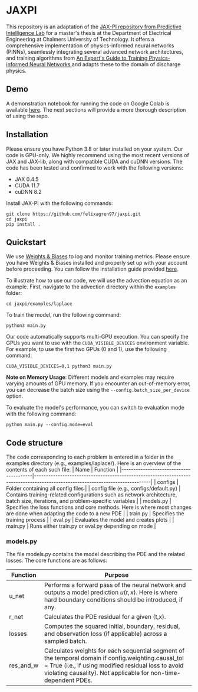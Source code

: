 # JAXPI

This repository is an adaptation of the [JAX-PI repository from Predictive Intelligence Lab](https://github.com/PredictiveIntelligenceLab/jaxpi) for a master's thesis at the Department of Electrical Engineering at Chalmers University of Technology. It offers a comprehensive implementation of physics-informed neural networks (PINNs), seamlessly integrating several advanced network architectures, and training algorithms from [An Expert's Guide to Training Physics-informed Neural Networks
](https://arxiv.org/abs/2308.08468) and adapts these to the domain of discharge physics. 
## Demo 
A demonstration notebook for running the code on Google Colab is available [here](https://colab.research.google.com/drive/1a33Zx5J9NJ3mn8uNzxFKQq_m0DLjST9Q?usp=sharing). The next sections will provide a more thorough description of using the repo. 

## Installation

Please ensure you have Python 3.8 or later installed on your system.
Our code is GPU-only.
We highly recommend using the most recent versions of JAX and JAX-lib, along with compatible CUDA and cuDNN versions.
The code has been tested and confirmed to work with the following versions:

- JAX 0.4.5
- CUDA 11.7
- cuDNN 8.2


Install JAX-PI with the following commands:

``` 
git clone https://github.com/felixagren97/jaxpi.git
cd jaxpi
pip install .
```

## Quickstart

We use [Weights & Biases](https://wandb.ai/site) to log and monitor training metrics. 
Please ensure you have Weights & Biases installed and properly set up with your account before proceeding. 
You can follow the installation guide provided [here](https://docs.wandb.ai/quickstart).

To illustrate how to use our code, we will use the advection equation as an example. 
First, navigate to the advection directory within the `examples` folder:

``` 
cd jaxpi/examples/laplace
``` 
To train the model, run the following command:
```
python3 main.py 
```

Our code automatically supports multi-GPU execution. 
You can specify the GPUs you want to use with the `CUDA_VISIBLE_DEVICES` environment variable. For example, to use the first two GPUs (0 and 1), use the following command:

```
CUDA_VISIBLE_DEVICES=0,1 python3 main.py
```

**Note on Memory Usage**: Different models and examples may require varying amounts of GPU memory. 
If you encounter an out-of-memory error, you can decrease the batch size using the `--config.batch_size_per_device` option.

To evaluate the model's performance, you can switch to evaluation mode with the following command:

```
python main.py --config.mode=eval
```

## Code structure
The code corresponding to each problem is entered in a folder in the examples directory (e.g., examples/laplace/). Here is an overview of the contents of each such file:
| Name                                   | Function                                                                                                                      |
|----------------------------------------|-------------------------------------------------------------------------------------------------------------------------------|
| configs                                | Folder containing all config files                                                                                            |
| config file (e.g., configs/default.py) | Contains training-related configurations such as network architecture, batch size, iterations, and problem-specific variables |
| models.py                               | Specifies the loss functions and core methods. Here is where most changes are done when adapting the code to a new PDE         |
| train.py                               | Specifies the training process                                                                                                |
| eval.py                                | Evaluates the model and creates plots                                                                                         |
| main.py                                | Runs either train.py or eval.py depending on mode                                                                             |

### models.py
The file models.py contains the model describing the PDE and the related losses. The core functions are as follows: 


| Function  | Purpose                                                                                                                                                                                                                      |
|-----------|------------------------------------------------------------------------------------------------------------------------------------------------------------------------------------------------------------------------------|
| u_net     | Performs a forward pass of the neural network and outputs a model prediction $u(t,x)$. Here is where hard boundary conditions should be introduced, if any.                                                                  |
| r_net     | Calculates the PDE residual for a given (t,x).                                                                                                                                                                               |
| losses    | Computes the squared initial, boundary, residual, and observation loss (if applicable) across a sampled batch.                                                                                                                   |
| res_and_w | Calculates weights for each sequential segment of the temporal domain if config.weighting.causal_tol = True (i.e., if using modified residual loss to avoid violating causality). Not applicable for non-time-dependent PDEs. |
